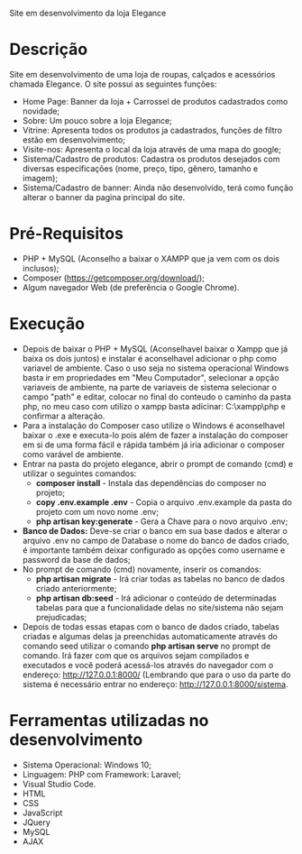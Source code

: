 Site em desenvolvimento da loja Elegance

# Descrição
Site em desenvolvimento de uma loja de roupas, calçados e acessórios chamada Elegance. O site possui as seguintes funções:
- Home Page: Banner da loja + Carrossel de produtos cadastrados como novidade;
- Sobre: Um pouco sobre a loja Elegance;
- Vitrine: Apresenta todos os produtos ja cadastrados, funções de filtro estão em desenvolvimento;
- Visite-nos: Apresenta o local da loja através de uma mapa do google;
- Sistema/Cadastro de produtos: Cadastra os produtos desejados com diversas especificações (nome, preço, tipo, gênero, tamanho e imagem);
- Sistema/Cadastro de banner: Ainda não desenvolvido, terá como função alterar o banner da pagina principal do site.

# Pré-Requisitos
- PHP + MySQL (Aconselho a baixar o XAMPP que ja vem com os dois inclusos);
- Composer (https://getcomposer.org/download/);
- Algum navegador Web (de preferência o Google Chrome).

# Execução
- Depois de baixar o PHP + MySQL (Aconselhavel baixar o Xampp que já baixa os dois juntos) e instalar é aconselhavel adicionar o php como variavel de ambiente. Caso o uso seja no sistema operacional Windows basta ir em propriedades em "Meu Computador", selecionar a opção variaveis de ambiente, na parte de variaveis de sistema selecionar o campo "path" e editar, colocar no final do conteudo o caminho da pasta php, no meu caso com utilizo o xampp basta adicinar: C:\xampp\php e confirmar a alteração.
- Para a instalação do Composer caso utilize o Windows é aconselhavel baixar o .exe e executa-lo pois além de fazer a instalação do composer em si de uma forma fácil e rápida também já iria adicionar o composer como varável de ambiente.
- Entrar na pasta do projeto elegance, abrir o prompt de comando (cmd) e utilizar o seguintes comandos:
    - **composer install** - Instala das dependências do composer no projeto;
    - **copy .env.example .env** - Copia o arquivo .env.example da pasta do projeto com um novo nome .env;
    - **php artisan key:generate** - Gera a Chave para o novo arquivo .env;
- **Banco de Dados:** Deve-se criar o banco em sua base dados e alterar o arquivo .env no campo de Database o nome do banco de dados criado, é importante também deixar configurado as opções como username e password da base de dados;
- No prompt de comando (cmd) novamente, inserir os comandos:
    - **php artisan migrate** - Irá criar todas as tabelas no banco de dados criado anteriormente;
    - **php artisan db:seed** - Irá adicionar o conteúdo de determinadas tabelas para que a funcionalidade delas no site/sistema não sejam prejudicadas;
- Depois de todas essas etapas com o banco de dados criado, tabelas criadas e algumas delas ja preenchidas automaticamente através do comando seed utilizar o comando **php artisan serve** no prompt de comando. Irá fazer com que os arquivos sejam compilados e executados e você poderá acessá-los através do navegador com o endereço: http://127.0.0.1:8000/ (Lembrando que para o uso da parte do sistema é necessário entrar no endereço: http://127.0.0.1:8000/sistema.

# Ferramentas utilizadas no desenvolvimento
- Sistema Operacional: Windows 10;
- Linguagem: PHP com Framework: Laravel;
- Visual Studio Code.
- HTML
- CSS
- JavaScript
- JQuery
- MySQL
- AJAX
 

